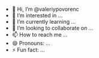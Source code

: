 - 👋 Hi, I’m @valeriypovorenc
- 👀 I’m interested in ...
- 🌱 I’m currently learning ...
- 💞️ I’m looking to collaborate on ...
- 📫 How to reach me ...
- 😄 Pronouns: ...
- ⚡ Fun fact: ...

<!---
valeriypovorenc/valeriypovorenc is a ✨ special ✨ repository because its `README.md` (this file) appears on your GitHub profile.
You can click the Preview link to take a look at your changes.
--->
